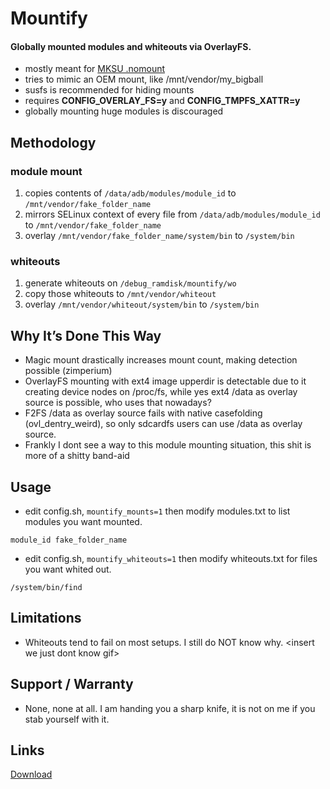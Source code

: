 # Mountify

#### Globally mounted modules and whiteouts via OverlayFS.

- mostly meant for [MKSU .nomount](https://github.com/5ec1cff/KernelSU/commit/76bfccd11f4c8953b35e1342a2461f45b7d21c22)
- tries to mimic an OEM mount, like /mnt/vendor/my_bigball
- susfs is recommended for hiding mounts
- requires **CONFIG_OVERLAY_FS=y** and **CONFIG_TMPFS_XATTR=y** 
- globally mounting huge modules is discouraged

## Methodology
### module mount
1. copies contents of `/data/adb/modules/module_id` to `/mnt/vendor/fake_folder_name`
2. mirrors SELinux context of every file from `/data/adb/modules/module_id` to `/mnt/vendor/fake_folder_name`
3. overlay `/mnt/vendor/fake_folder_name/system/bin` to `/system/bin`
### whiteouts
1. generate whiteouts on `/debug_ramdisk/mountify/wo`
2. copy those whiteouts to `/mnt/vendor/whiteout`
3. overlay `/mnt/vendor/whiteout/system/bin` to `/system/bin`

## Why It’s Done This Way
- Magic mount drastically increases mount count, making detection possible (zimperium)
- OverlayFS mounting with ext4 image upperdir is detectable due to it creating device nodes on /proc/fs, while yes ext4 /data as overlay source is possible, who uses that nowadays?
- F2FS /data as overlay source fails with native casefolding (ovl_dentry_weird), so only sdcardfs users can use /data as overlay source.
- Frankly I dont see a way to this module mounting situation, this shit is more of a shitty band-aid 

## Usage
- edit config.sh, `mountify_mounts=1` then modify modules.txt to list modules you want mounted.

```
module_id fake_folder_name
```

- edit config.sh, `mountify_whiteouts=1` then modify whiteouts.txt for files you want whited out.

```
/system/bin/find
```

## Limitations
- Whiteouts tend to fail on most setups. I still do NOT know why. \<insert we just dont know gif>

## Support / Warranty
- None, none at all. I am handing you a sharp knife, it is not on me if you stab yourself with it.

## Links
[Download](https://github.com/backslashxx/mountify/releases)

